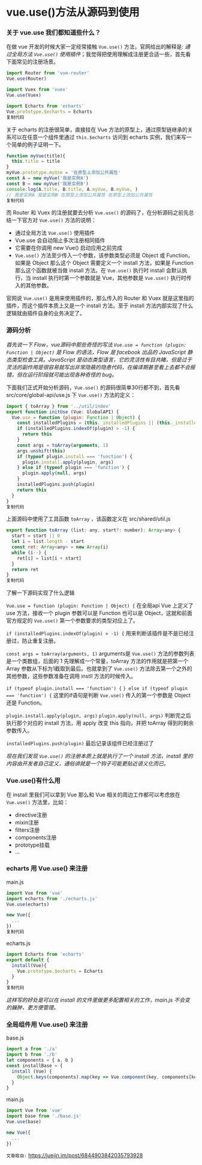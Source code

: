 # vue.use()方法从源码到使用

### 关于 vue.use 我们都知道些什么？

在做 vue 开发的时候大家一定经常接触 `Vue.use()` 方法，官网给出的解释是: *通过全局方法 `Vue.use()` 使用插件*；我觉得把使用理解成注册更合适一些，首先看下面常见的注册场景。

```javascript
import Router from 'vue-router'
Vue.use(Router)

import Vuex from 'vuex'
Vue.use(Vuex)

import Echarts from 'echarts'
Vue.prototype.$echarts = Echarts
复制代码
```

关于 echarts 的注册很简单，直接挂在 Vue 方法的原型上，通过原型链继承的关系可以在任意一个组件里通过 `this.$echarts` 访问到 echarts 实例，我们来写一个简单的例子证明一下。

```javascript
function myVue(title){
  this.title = title
}
myVue.prototype.myUse = '在原型上添加公共属性'
const A = new myVue('我是实例A')
const B = new myVue('我是实例B')
console.log(A.title, B.title, A.myVue, B.myVue, )
// 我是实例A 我是实例B 在原型上添加公共属性 在原型上添加公共属性
复制代码
```

而 Router 和 Vuex 的注册就要去分析 `Vue.use()` 的源码了，在分析源码之前先总结一下官方对 `Vue.use()` 方法的说明：

- 通过全局方法 `Vue.use()` 使用插件
- Vue.use 会自动阻止多次注册相同插件
- 它需要在你调用 new Vue() 启动应用之前完成
- `Vue.use()` 方法至少传入一个参数，该参数类型必须是 Object 或 Function，如果是 Object 那么这个 Object 需要定义一个 install 方法，如果是 Function 那么这个函数就被当做 install 方法。在 `Vue.use()` 执行时 install 会默认执行，当 install 执行时第一个参数就是 Vue，其他参数是 `Vue.use()` 执行时传入的其他参数。

官网说 `Vue.use()` 是用来使用插件的，那么传入的 Router 和 Vuex 就是这里指的插件，而这个插件本质上又是一个 install 方法。至于 install 方法内部实现了什么逻辑就由插件自身的业务决定了。

### 源码分析

*首先说一下 Flow，vue源码中那些奇怪的写法 `Vue.use = function (plugin: Function | Object)` 是 Flow 的语法，Flow 是 facebook 出品的 JavaScript 静态类型检查工具。JavaScript 是动态类型语言，它的灵活性有目共睹，但是过于灵活的副作用是很容易就写出非常隐蔽的隐患代码，在编译期甚至看上去都不会报错，但在运行阶段就可能出现各种奇怪的 bug。*

下面我们正式开始分析源码，`Vue.use()` 的源码很简单30行都不到，首先看 src/core/global-api/use.js 下 `Vue.use()` 方法的定义：

```javascript
import { toArray } from '../util/index'
export function initUse (Vue: GlobalAPI) {
  Vue.use = function (plugin: Function | Object) {
    const installedPlugins = (this._installedPlugins || (this._installedPlugins = []))
    if (installedPlugins.indexOf(plugin) > -1) {
      return this
    }
    const args = toArray(arguments, 1)
    args.unshift(this)
    if (typeof plugin.install === 'function') {
      plugin.install.apply(plugin, args)
    } else if (typeof plugin === 'function') {
      plugin.apply(null, args)
    }
    installedPlugins.push(plugin)
    return this
  }
}
复制代码
```

上面源码中使用了工具函数 `toArray` ，该函数定义在 src/shared/util.js

```javascript
export function toArray (list: any, start?: number): Array<any> {
  start = start || 0
  let i = list.length - start
  const ret: Array<any> = new Array(i)
  while (i--) {
    ret[i] = list[i + start]
  }
  return ret
}
复制代码
```

了解一下源码实现了什么逻辑

`Vue.use = function (plugin: Function | Object) {`
在全局api Vue 上定义了 use 方法，接收一个 plugin 参数可以是 Function 也可以是 Object，这就和前面官方规定的 `Vue.use()` 第一个参数要求的类型对应上了。

`if (installedPlugins.indexOf(plugin) > -1) {`
用来判断该插件是不是已经注册过，防止重复注册。

`const args = toArray(arguments, 1)`
arguments是 `Vue.use()` 方法的参数列表是一个类数组，后面的 1 先理解成一个常量，toArray 方法的作用就是把第一个 Array 参数从下标为1截取到最后。也就拿到了 `Vue.use()` 方法除去第一个之外的其他参数，这些参数准备在调用 instll 方法的时候传入。

`if (typeof plugin.install === 'function') {`
`} else if (typeof plugin === 'function') {`
这里的if语句是判断 `Vue.use()` 传入的第一个参数是 Object 还是 Function。

`plugin.install.apply(plugin, args)`
`plugin.apply(null, args)`
判断完之后执行那个对应的 install 方法，用 apply 改变 this 指向，并把 toArray 得到的剩余参数传入。

`installedPlugins.push(plugin)`
最后记录该组件已经注册过了

*现在我们发现 `Vue.use()` 的注册本质上就是执行了一个 install 方法，install 里的内容由开发者自己定义，通俗讲就是一个钩子可能更贴近语义化而已。*

### Vue.use()有什么用

在 install 里我们可以拿到 Vue 那么和 Vue 相关的周边工作都可以考虑放在 `Vue.use()` 方法里，比如：

- directive注册
- mixin注册
- filters注册
- components注册
- prototype挂载
- ...

### echarts 用 Vue.use() 来注册

main.js

```javascript
import Vue from 'vue'
import echarts from './echarts.js'
Vue.use(echarts)

new Vue({
  ...
})
复制代码
```

echarts.js

```javascript
import Echarts from 'echarts'
export default {
  install(Vue){
    Vue.prototype.$echarts = Echarts
  }
}
复制代码
```

*这样写的好处是可以在 install 的文件里做更多配置相关的工作，main.js 不会变的臃肿，更方便管理。*

### 全局组件用 Vue.use() 来注册

base.js

```javascript
import a from './a'
import b from './b'
let components = { a, b }
const installBase = {
  install (Vue) {
    Object.keys(components).map(key => Vue.component(key, components[key]))
  }
}
```

main.js

```javascript
import Vue from 'vue'
import base from './base.js'
Vue.use(base)

new Vue({
  ...
})
```

`文章取自:` https://juejin.im/post/6844903842035793928
